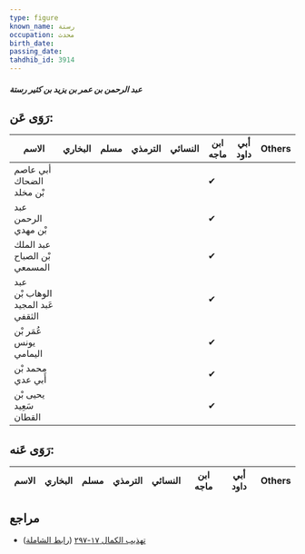 ```yaml
---
type: figure
known_name: رستة
occupation: محدث
birth_date:
passing_date:
tahdhib_id: 3914
---
```

##### عبد الرحمن بن عمر بن يزيد بن كثير رستة

## رَوَى عَن:
| الاسم                             | البخاري | مسلم | الترمذي | النسائي | ابن ماجه | أبي داود | Others |
| --------------------------------- | ------- | ---- | ------- | ------- | -------- | -------- | ------ |
| أبي عاصم الضحاك بْن مخلد          |         |      |         |         | ✔        |          |        |
| عبد الرحمن بْن مهدي               |         |      |         |         | ✔        |          |        |
| عبد الملك بْن الصباح المسمعي      |         |      |         |         | ✔        |          |        |
| عبد الوهاب بْن عَبد المجيد الثقفي |         |      |         |         | ✔        |          |        |
| عُمَر بْن يونس اليمامي            |         |      |         |         | ✔        |          |        |
| محمد بْن أَبي عدي                 |         |      |         |         | ✔        |          |        |
| يحيى بْن سَعِيد القطان            |         |      |         |         | ✔        |          |        |
## رَوَى عَنه:
| الاسم | البخاري | مسلم | الترمذي | النسائي | ابن ماجه | أبي داود | Others |
| ----- | ------- | ---- | ------- | ------- | -------- | -------- | ------ |
## مراجع
- [تهذيب الكمال ١٧-٢٩٧](obsidian://open?vault=Tahdhib-al-Kamal&file=Figures/٣٩١٤-عبد%20الرحمن%20بن%20عمر%20بن%20يزيد%20بن%20كثير%20رستة) ([رابط الشاملة](https://shamela.ws/book/3722/8847))